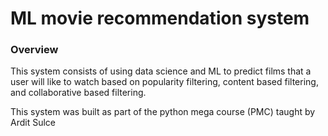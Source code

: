 # ML movie recommendation system

### Overview
This system consists of using data science and ML to predict 
films that a user will like to watch based on popularity filtering,
content based filtering, and collaborative based filtering.

This system was built as part of the python mega course (PMC) taught by Ardit Sulce
